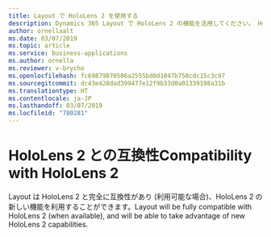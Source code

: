 ```yaml
---
title: Layout で HoloLens 2 を使用する
description: Dynamics 365 Layout で HoloLens 2 の機能を活用してください。 HoloLens 2 の機能には、遠距離操作や、Windows Hello での簡単なサインインなどがあります。
author: ornellaalt
ms.date: 03/07/2019
ms.topic: article
ms.service: business-applications
ms.author: ornella
ms.reviewer: v-brycho
ms.openlocfilehash: fc69879070586a2555bd0d1047b758cdc15c3c97
ms.sourcegitcommit: dc43e428dad399477e12f9b33d0a01339198a31b
ms.translationtype: HT
ms.contentlocale: ja-JP
ms.lasthandoff: 03/07/2019
ms.locfileid: "780281"
---
```

# <a name="compatibility-with-hololens-2"></a><span data-ttu-id="39d27-104">HoloLens 2 との互換性</span><span class="sxs-lookup"><span data-stu-id="39d27-104">Compatibility with HoloLens 2</span></span>

<span data-ttu-id="39d27-105">Layout は HoloLens 2 と完全に互換性があり (利用可能な場合)、HoloLens 2 の新しい機能を利用することができます。</span><span class="sxs-lookup"><span data-stu-id="39d27-105">Layout will be fully compatible with HoloLens 2 (when available), and will be able to take advantage of new HoloLens 2 capabilities.</span></span>

